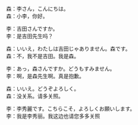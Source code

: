 森：李さん，こんにちは。  
森：小李，你好。  

李：吉田さんですか。  
李：是吉田先生吗？  

森：いいえ，わたしは吉田じゃありません。森です。  
森：不，我不是吉田。我是森。  

李：あっ，森さんですか。どうもすみません。  
李：啊，是森先生啊。真是抱歉。  

森：いいえ。どうぞよろしく。  
森：没关系。请多关照。  

李：李秀麗です。こちらこそ，よろしくお願いします。  
李：我是李秀丽。我这边也请您多多关照
